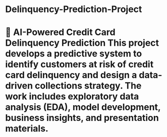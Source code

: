 # Delinquency-Prediction-Project
# 🏦 AI-Powered Credit Card Delinquency Prediction  This project develops a predictive system to identify customers at risk of **credit card delinquency** and design a data-driven **collections strategy**.   The work includes **exploratory data analysis (EDA)**, **model development**, **business insights**, and **presentation materials**.

